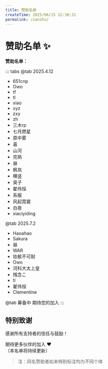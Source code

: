 ```yaml
---
title: 赞助名单
createTime: 2025/06/15 12:30:31
permalink: /zanzhu/
---
```


# 赞助名单 ✨

**赞助名单：**

::: tabs
@tab 2025.4.12
- 651cnp  
- Owo  
- tf  
- tl  
- xiao  
- xyz  
- zxy  
- zh  
- 三木rp  
- 七月燃星  
- 原中雾  
- 喜  
- 山河  
- 完熟  
- 昼  
- 枫岚  
- 横竖  
- 臭子  
- 翟伟恒  
- 系服  
- 风起霓裳  
- 白夜  
- xiaciyiding  

@tab 2025.7.2
- Haoahao  
- Sakura  
- 昼  
- WAR  
- 钕骸不可耐  
- Owo  
- 河科大太上皇  
- 残念こ  
- tl  
- 翟伟恒  
- Clementine  

@tab 筹备中
期待您的加入
:::



## 特别致谢
感谢所有支持者的信任与鼓励！


期待更多伙伴的加入 ❤️  
（本名单将持续更新）

> 注：同名赞助者如未特别标注均为不同个体